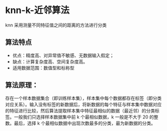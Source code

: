 # knn-k-近邻算法

knn 采用测量不同特征值之间的距离的方法进行分类

## 算法特点

- 优点：精度高、对异常值不敏感、无数据输入假定；
- 缺点：计算复杂度高、空间复杂度高。
- 适用数据范围：数值型和标称型

## 算法原理：

存在一个样本数据集合（即训练样本集），样本集中每个数据都存在标签（即分类对应关系）。输入没有标签的新数据后，将新数据的每个特征与样本集中数据对应的特征进行比较，然后算法提取样本集中特征最相似的数据（最近邻）的分类标签。一般我们只选择样本数据集中前 k 个最相似数据，k 一般是不大于 20 的整数。最后，选择 k 个最相似数据中出现次数最多的分类，最为新数据的分类。
